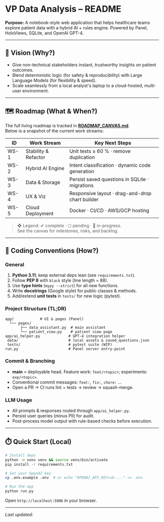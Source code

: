 # VP Data Analysis – README

**Purpose:** A notebook-style web application that helps healthcare teams explore patient data with a hybrid AI + rules engine. Powered by Panel, HoloViews, SQLite, and OpenAI GPT-4.

---
## 🚀 Vision (Why?)
* Give non-technical stakeholders instant, trustworthy insights on patient outcomes.
* Blend deterministic logic (for safety & reproducibility) with Large Language Models (for flexibility & speed).
* Scale seamlessly from a local analyst's laptop to a cloud-hosted, multi-user environment.

---
## 🗺️ Roadmap (What & When?)
The full living roadmap is tracked in **[ROADMAP_CANVAS.md](./ROADMAP_CANVAS.md)**.  
Below is a snapshot of the current work streams:

| ID | Work Stream | Key Next Steps |
|----|-------------|----------------|
| WS-1 | Stability & Refactor | Unit tests ≥ 60 % · remove duplication |
| WS-2 | Hybrid AI Engine | Intent classification · dynamic code generation |
| WS-3 | Data & Storage | Persist saved questions in SQLite · migrations |
| WS-4 | UX & Viz | Responsive layout · drag-and-drop chart builder |
| WS-5 | Cloud Deployment | Docker · CI/CD · AWS/GCP hosting |

> ❖ Legend: ✔ complete · ☐ pending · 🔄 in-progress.  
> See the canvas for milestones, risks, and backlog.

---
## 🧭 Coding Conventions (How?)

### General
1. **Python 3.11**; keep external deps lean (see `requirements.txt`).
2. Follow **PEP 8** with `black` style (line length = 88).
3. Use **type hints** (`mypy --strict`) for all new functions.
4. Write **docstrings** (Google style) for public classes & methods.
5. Add/extend **unit tests** in `tests/` for new logic (pytest).

### Project Structure (TL;DR)
```
app/            # UI & pages (Panel)
  └── pages/
       ├── data_assistant.py  # main assistant
       └── patient_view.py    # patient view page
app/ai_helper.py             # GPT-4 integration helper
 data/                       # local assets & saved_questions.json
 tests/                      # pytest suite (WIP)
run.py                       # Panel server entry-point
```

### Commit & Branching
* **main** = deployable head. Feature work: `feat/<topic>`; experiments: `exp/<topic>`.
* Conventional commit messages: `feat:`, `fix:`, `chore:` …
* Open a PR → CI runs lint + tests → review → squash-merge.

### LLM Usage
* All prompts & responses routed through `app/ai_helper.py`.
* Persist user queries (minus PII) for audit.
* Post-process model output with rule-based checks before execution.

---
## ⏱️ Quick Start (Local)
```bash
# Install deps
python -m venv venv && source venv/bin/activate
pip install -r requirements.txt

# Set your OpenAI key
cp .env.example .env  # or echo "OPENAI_API_KEY=sk-..." >> .env

# Run the app
python run.py
```
Open `http://localhost:5006` in your browser.

---
*Last updated: <!-- AI/maintainer: timestamp on save -->* 